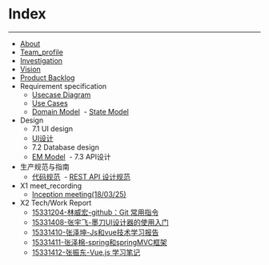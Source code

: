 

# Index
---
- [About](./doc/About.md)
- [Team_profile](./doc/Team_profile.md)
- [Investigation](./doc/Investigation.md)
- [Vision](./doc/Vision.md)
- [Product Backlog](./doc/Product_Backlog.md)
- Requirement specification
  - [Usecase Diagram](./doc/Usecase_Diagram.md)
  - [Use Cases](./doc/UseCase.md)
  - [Domain Model](./doc/Domain_Model.md)
  - [State Model](./doc/State_Model.md)
- Design
  - 7.1 UI design
  - [UI设计](https://github.com/Movie-ticket-Sale-System/UI-Design)
  - 7.2 Database design
  - [EM Model](./doc/ER_Model.md)
  - 7.3 API设计
- 生产规范与指南
  - [代码规范](./doc/Code_specification.md)
  - [REST API 设计规范](./doc/REST_API.md)
- X1 meet_recording
  - [Inception meeting(18/03/25)](./doc/Meet_recording.md)
- X2 Tech/Work Report
  - [15331204-林威宏-github：Git 常用指令](https://blog.csdn.net/linwh8/article/details/79779364)
  - [15331408-张宇飞-墨刀UI设计器的使用入门](https://blog.csdn.net/qq_40283873/article/details/79952023)
  - [15331410-张泽坤-Js和vue技术学习报告](https://blog.csdn.net/kunailin/article/details/79952796)
  - [15331411-张泽棉-spring和springMVC框架](https://blog.csdn.net/zzmian/article/details/79952698)
  - [15331412-张振东-Vue.js 学习笔记](https://shimo.im/docs/30nN5420V7syAOV1/)
